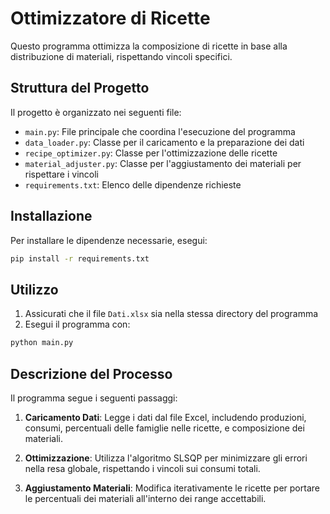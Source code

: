 # Ottimizzatore di Ricette

Questo programma ottimizza la composizione di ricette in base alla distribuzione di materiali, rispettando vincoli specifici.

## Struttura del Progetto

Il progetto è organizzato nei seguenti file:

- `main.py`: File principale che coordina l'esecuzione del programma
- `data_loader.py`: Classe per il caricamento e la preparazione dei dati
- `recipe_optimizer.py`: Classe per l'ottimizzazione delle ricette
- `material_adjuster.py`: Classe per l'aggiustamento dei materiali per rispettare i vincoli
- `requirements.txt`: Elenco delle dipendenze richieste

## Installazione

Per installare le dipendenze necessarie, esegui:

```bash
pip install -r requirements.txt
```

## Utilizzo

1. Assicurati che il file `Dati.xlsx` sia nella stessa directory del programma
2. Esegui il programma con:

```bash
python main.py
```

## Descrizione del Processo

Il programma segue i seguenti passaggi:

1. **Caricamento Dati**: Legge i dati dal file Excel, includendo produzioni, consumi, percentuali delle famiglie nelle ricette, e composizione dei materiali.

2. **Ottimizzazione**: Utilizza l'algoritmo SLSQP per minimizzare gli errori nella resa globale, rispettando i vincoli sui consumi totali.

3. **Aggiustamento Materiali**: Modifica iterativamente le ricette per portare le percentuali dei materiali all'interno dei range accettabili.
